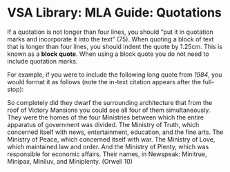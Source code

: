 # VSA Library: MLA Guide: Quotations

If a quotation is not longer than four lines, you should  “put it in quotation marks and incorporate it into the text” (75). When quoting a block of text that is longer than four lines, you should indent the quote by 1.25cm. This is known as a **block quote**. When using a block quote you do not need to include quotation marks.

For example, if you were to include the following long quote from _1984_, you would format it as follows (note the in-text citation appears after the full-stop):&#x20;

So completely did they dwarf the surrounding architecture that from the roof of Victory Mansions you could see all four of them simultaneously. They were the homes of the four Ministries between which the entire apparatus of government was divided. The Ministry of Truth, which concerned itself with news, entertainment, education, and the fine arts. The Ministry of Peace, which concerned itself with war. The Ministry of Love, which maintained law and order. And the Ministry of Plenty, which was responsible for economic affairs. Their names, in Newspeak: Minitrue, Minipax, Miniluv, and Miniplenty. (Orwell 10)
